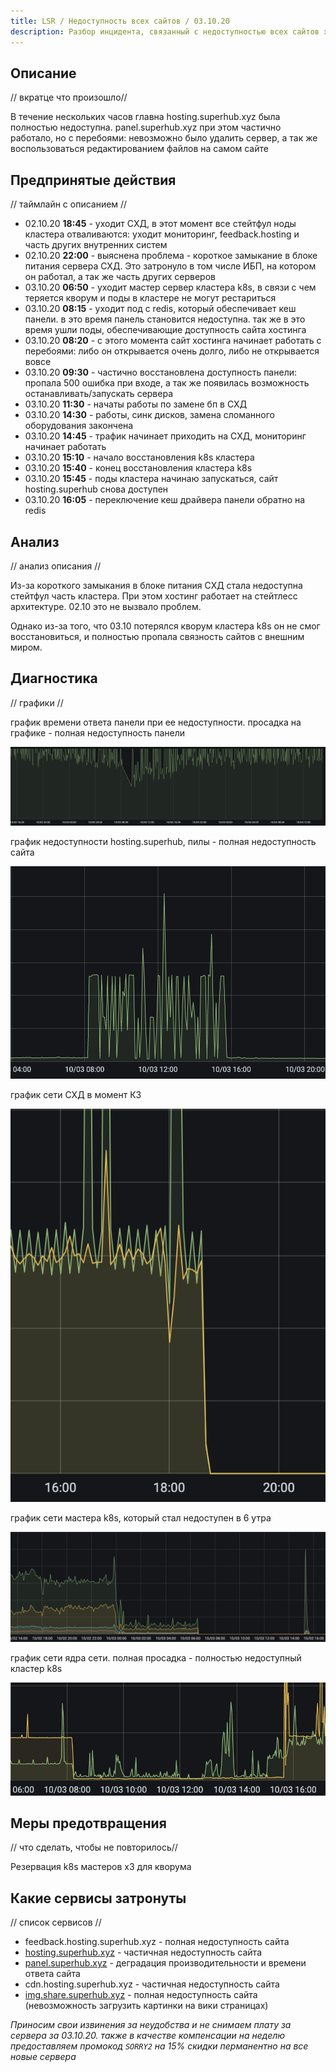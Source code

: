 ```yaml
---
title: LSR / Недоступность всех сайтов / 03.10.20
description: Разбор инцидента, связанный с недоступностью всех сайтов хостинга 03.10.20.
---
```


## Описание
// вкратце что произошло//

В течение нескольких часов главна hosting.superhub.xyz была полностью недоступна. panel.superhub.xyz при этом частично работало, но с перебоями: невозможно было удалить сервер, а так же воспользоваться редактированием файлов на самом сайте

## Предпринятые действия
// таймлайн с описанием //

- 02.10.20 **18:45** - уходит СХД, в этот момент все стейтфул ноды кластера отваливаются: уходит мониторинг, feedback.hosting и часть других внутренних систем
- 02.10.20 **22:00** - выяснена проблема - короткое замыкание в блоке питания сервера СХД. Это затронуло в том числе ИБП, на котором он работал, а так же часть других серверов
- 03.10.20 **06:50** - уходит мастер сервер кластера k8s, в связи с чем теряется кворум и поды в кластере не могут рестариться
- 03.10.20 **08:15** - уходит под с redis, который обеспечивает кеш панели. в это время панель становится недоступна. так же в это время ушли поды, обеспечивающие доступность сайта хостинга
- 03.10.20 **08:20** - с этого момента сайт хостинга начинает работать с перебоями: либо он открывается очень долго, либо не открывается вовсе
- 03.10.20 **09:30** - частично восстановлена доступность панели: пропала 500 ошибка при входе, а так же появилась возможность останавливать/запускать сервера
- 03.10.20 **11:30** - начаты работы по замене бп в СХД
- 03.10.20 **14:30** - работы, синк дисков, замена сломанного оборудования закончена
- 03.10.20 **14:45** - трафик начинает приходить на СХД, мониторинг начинает работать
- 03.10.20 **15:10** - начало восстановления k8s кластера
- 03.10.20 **15:40** - конец восстановления кластера k8s
- 03.10.20 **15:45** - поды кластера начинаю запускаться, сайт hosting.superhub снова доступен
- 03.10.20 **16:05** - переключение кеш драйвера панели обратно на redis

## Анализ
// анализ описания //

Из-за короткого замыкания в блоке питания СХД стала недоступна стейтфул часть кластера. При этом хостинг работает на стейтлесс архитектуре. 02.10 это не вызвало проблем. 

Однако из-за того, что 03.10 потерялся кворум кластера k8s он не смог восстановиться, и полностью пропала связность сайтов с внешним миром. 

## Диагностика
// графики //

график времени ответа панели при ее недоступности. просадка на графике - полная недоступность панели

![](/images/lsr/03-10-20/graph1.png)

график недоступности hosting.superhub, пилы - полная недоступность сайта

![](/images/lsr/03-10-20/graph2.png)

график сети СХД в момент КЗ

![](/images/lsr/03-10-20/graph3.png)

график сети мастера k8s, который стал недоступен в 6 утра

![](/images/lsr/03-10-20/graph4.png)

график сети ядра сети. полная просадка - полностью недоступный кластер k8s

![](/images/lsr/03-10-20/graph5.png)

## Меры предотвращения
// что сделать, чтобы не повторилось// 

Резервация k8s мастеров х3 для кворума

## Какие сервисы затронуты
// список сервисов //

- feedback.hosting.superhub.xyz - полная недоступность сайта
- [hosting.superhub.xyz](https://superhub.host) - частичная недоступность сайта
- [panel.superhub.xyz](https://panel.superhub.host) - деградация производительности и времени ответа сайта
- cdn.hosting.superhub.xyz - частичная недоступность сайта
- [img.share.superhub.xyz](https://img.share.superhub.xyz) - полная недоступность сайта (невозможность загрузить картинки на вики страницах)

*Приносим свои извинения за неудобства и не снимаем плату за сервера за 03.10.20. также в качестве компенсации на неделю предоставляем промокод `SORRY2` на 15% скидки перманентно на все новые сервера*

